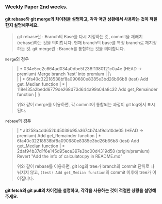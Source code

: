 ### Weekly Paper 2nd weeks.

#### git rebase와 git merge의 차이점을 설명하고, 각각 어떤 상황에서 사용하는 것이 적절한지 설명해주세요.

> git rebase란 : Branch의 Base를 다시 지정하는 것, commit을 재배치(rebase)하는 것을 의미합니다. 현재 branch의 base를 특정 branch로 재지정하는 것.
> git merge란 : Branch를 통합하는 것을 의미합니다.

`merge`의 경우
> | * 034e5cc2c864ad034a0dbe5f238f1380121c0a4e (HEAD -> premium) Merge branch 'test' into premium
> | |\  
> | | * 6fa40c32218538bf8a090680e8385e3bd26b66b8 (test) Add get_Median function
> | * | 118e135a2bedd6779de268d73d644a99a04a8c32 Add get_Remainder function
> | |/  
>
> 위와 같이 merge를 이용하면, 각 commit이 통합되는 과정이 git log에서 표시된다.

`rebase`의 경우
> | * a3258a4dd652b45039b95a3674b74af9cb10de05 (HEAD -> premium) Add get_Remainder function
> | * 6fa40c32218538bf8a090680e8385e3bd26b66b8 (test) Add get_Median function
> | * 2daf94b37d1f6e145d95ece397e3bc00d4319d58 (origin/premium) Revert "Add the info of calculator.py in README.md"
>
> 위와 같이 rebase를 이용하면, git log의 tree가 branch의 commit 단위로 나눠지지 않고, `(test) Add get_Median function`의 commit 이후에 tree가 이어집니다.


#### git fetch와 git pull의 차이점을 설명하고, 각각을 사용하는 것이 적절한 상황을 설명해주세요.

